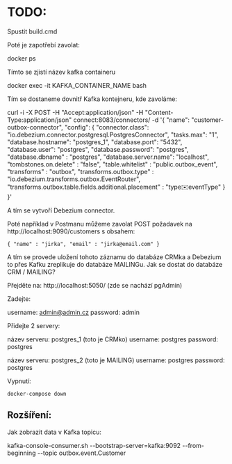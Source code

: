 # TODO:

Spustit build.cmd

Poté je zapotřebí zavolat:

  docker ps

Tímto se zjistí název kafka containeru

  docker exec -it KAFKA_CONTAINER_NAME bash

Tím se dostaneme dovnitř Kafka kontejneru, kde zavoláme:

curl -i -X POST -H "Accept:application/json" -H "Content-Type:application/json" connect:8083/connectors/ -d '{
"name": "customer-outbox-connector", 
"config": {
  "connector.class": "io.debezium.connector.postgresql.PostgresConnector",
  "tasks.max": "1",
  "database.hostname": "postgres_1",
  "database.port": "5432",
  "database.user": "postgres",
  "database.password": "postgres",
  "database.dbname" : "postgres",
  "database.server.name": "localhost",
  "tombstones.on.delete" : "false",
  "table.whitelist" : "public.outbox_event",
  "transforms" : "outbox",
  "transforms.outbox.type" : "io.debezium.transforms.outbox.EventRouter",
  "transforms.outbox.table.fields.additional.placement" : "type:envelope:eventType"
  }
}'


A tím se vytvoří Debezium connector. 

Poté například v Postmanu můžeme zavolat POST požadavek na http://localhost:9090/customers
s obsahem:

	{ "name" : "jirka", "email" : "jirka@email.com" }

A tím se provede uložení tohoto záznamu do databáze CRMka a Debezium to přes Kafku zreplikuje do databáze MAILINGu. Jak se dostat do databáze CRM / MAILING?

Přejděte na: http://localhost:5050/ (zde se nachází pgAdmin)

Zadejte:

username: admin@admin.cz
password: admin


Přidejte 2 servery:

název serveru: postgres_1 (toto je CRMko)
username: postgres
password: postgres

název serveru: postgres_2 (toto je MAILING)
username: postgres
password: postgres


Vypnutí:

	docker-compose down

## Rozšíření: 

Jak zobrazit data v Kafka topicu:

  kafka-console-consumer.sh --bootstrap-server=kafka:9092 --from-beginning --topic outbox.event.Customer

